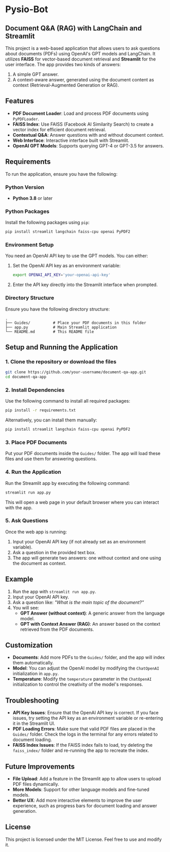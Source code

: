 # Pysio-Bot
## Document Q&A (RAG) with LangChain and Streamlit

This project is a web-based application that allows users to ask questions about documents (PDFs) using OpenAI's GPT models and LangChain. It utilizes **FAISS** for vector-based document retrieval and **Streamlit** for the user interface. The app provides two kinds of answers:
1. A simple GPT answer.
2. A context-aware answer, generated using the document content as context (Retrieval-Augmented Generation or RAG).

## Features

- **PDF Document Loader**: Load and process PDF documents using `PyPDFLoader`.
- **FAISS Index**: Use FAISS (Facebook AI Similarity Search) to create a vector index for efficient document retrieval.
- **Contextual Q&A**: Answer questions with and without document context.
- **Web Interface**: Interactive interface built with Streamlit.
- **OpenAI GPT Models**: Supports querying GPT-4 or GPT-3.5 for answers.

## Requirements

To run the application, ensure you have the following:

### Python Version

- **Python 3.8** or later

### Python Packages

Install the following packages using `pip`:

```bash
pip install streamlit langchain faiss-cpu openai PyPDF2
```

### Environment Setup

You need an OpenAI API key to use the GPT models. You can either:
1. Set the OpenAI API key as an environment variable:
    ```bash
    export OPENAI_API_KEY='your-openai-api-key'
    ```
2. Enter the API key directly into the Streamlit interface when prompted.

### Directory Structure

Ensure you have the following directory structure:

```
.
├── Guides/          # Place your PDF documents in this folder
├── app.py           # Main Streamlit application
└── README.md        # This README file
```

## Setup and Running the Application

### 1. Clone the repository or download the files

```bash
git clone https://github.com/your-username/document-qa-app.git
cd document-qa-app
```

### 2. Install Dependencies

Use the following command to install all required packages:

```bash
pip install -r requirements.txt
```

Alternatively, you can install them manually:

```bash
pip install streamlit langchain faiss-cpu openai PyPDF2
```

### 3. Place PDF Documents

Put your PDF documents inside the `Guides/` folder. The app will load these files and use them for answering questions.

### 4. Run the Application

Run the Streamlit app by executing the following command:

```bash
streamlit run app.py
```

This will open a web page in your default browser where you can interact with the app.

### 5. Ask Questions

Once the web app is running:

1. Input your OpenAI API key (if not already set as an environment variable).
2. Ask a question in the provided text box.
3. The app will generate two answers: one without context and one using the document as context.

## Example

1. Run the app with `streamlit run app.py`.
2. Input your OpenAI API key.
3. Ask a question like: _"What is the main topic of the document?"_
4. You will see:
   - **GPT Answer (without context)**: A generic answer from the language model.
   - **GPT with Context Answer (RAG)**: An answer based on the context retrieved from the PDF documents.

## Customization

- **Documents**: Add more PDFs to the `Guides/` folder, and the app will index them automatically.
- **Model**: You can adjust the OpenAI model by modifying the `ChatOpenAI` initialization in `app.py`.
- **Temperature**: Modify the `temperature` parameter in the `ChatOpenAI` initialization to control the creativity of the model's responses.

## Troubleshooting

- **API Key Issues**: Ensure that the OpenAI API key is correct. If you face issues, try setting the API key as an environment variable or re-entering it in the Streamlit UI.
- **PDF Loading Errors**: Make sure that valid PDF files are placed in the `Guides/` folder. Check the logs in the terminal for any errors related to document loading.
- **FAISS Index Issues**: If the FAISS index fails to load, try deleting the `faiss_index/` folder and re-running the app to recreate the index.

## Future Improvements

- **File Upload**: Add a feature in the Streamlit app to allow users to upload PDF files dynamically.
- **More Models**: Support for other language models and fine-tuned models.
- **Better UX**: Add more interactive elements to improve the user experience, such as progress bars for document loading and answer generation.

## License

This project is licensed under the MIT License. Feel free to use and modify it.

